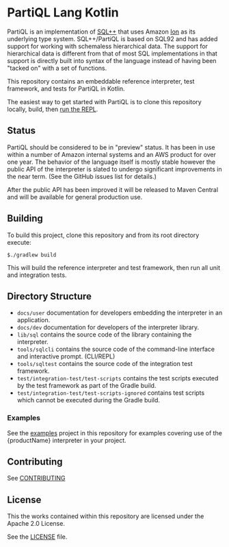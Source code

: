 # PartiQL Lang Kotlin

PartiQL is an implementation of [SQL++](http://db.ucsd.edu/wp-content/uploads/pdfs/375.pdf) that uses Amazon 
[Ion](http://amzn.github.io/ion-docs/) as its underlying type system.  SQL++/PartiQL is based on SQL92 and has 
added support for working with schemaless hierarchical data.  The support for hierarchical data is different from that 
of most SQL implementations in that support is directly built into syntax of the language instead of having been 
"tacked on" with a set of functions.

This repository contains an embeddable reference interpreter, test framework, and tests for PartiQL in Kotlin.

The easiest way to get started with PartiQL is to clone this repository locally, build, then 
[run the REPL](./docs/user/CLI.md).

## Status

PartiQL should be considered to be in "preview" status.  It has been in use within a number of Amazon
internal systems and an AWS product for over one year.  The behavior of the language itself is mostly stable 
however the public API of the interpreter is slated to undergo significant improvements in the near term.
(See the GitHub issues list for details.)

After the public API has been improved it will be released to Maven Central and will be available for general
production use.

## Building

To build this project, clone this repository and from its root directory execute:

```
$./gradlew build
```

This will build the reference interpreter and test framework, then run all unit and integration tests.

## Directory Structure

- `docs/user` documentation for developers embedding the interpreter in an application.
- `docs/dev` documentation for developers of the interpreter library.
- `lib/sql` contains the source code of the library containing the interpreter.
- `tools/sqlcli` contains the source code of the command-line interface and interactive prompt. (CLI/REPL)
- `tools/sqltest` contains the source code of the integration test framework.
- `test/integration-test/test-scripts` contains the test scripts executed by the test framework as part of the
Gradle build.
- `test/integration-test/test-scripts-ignored` contains test scripts which cannot be executed during the Gradle build.

### Examples 

See the [examples](examples) project in this repository for examples covering
use of the {productName} interpreter in your project.

## Contributing

See [CONTRIBUTING](CONTRIBUTING.md)

## License

This the works contained within this repository are licensed under the Apache 2.0 License.

See the [LICENSE](LICENSE) file.
